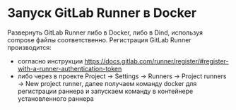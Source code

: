 # Запуск GitLab Runner в Docker

Развернуть GitLab Runner либо в Docker, либо в Dind, используя compose файлы соответственно.
Регистрация GitLab Runner производится:

* согласно инструкции https://docs.gitlab.com/runner/register/#register-with-a-runner-authentication-token
* либо через в проекте Project -> Settings -> Runners -> Project runners -> New project runner, далее получаем команду
  docker для регистрации раннера и запускаем команду в контейнере установленного раннера 



